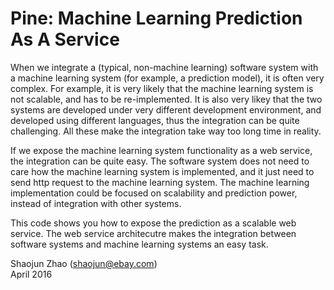 Pine: Machine Learning Prediction As A Service
==============================================

When we integrate a (typical, non-machine learning) software system with a machine learning system (for example, a prediction model), it is often very complex. For example, it is very likely that the machine learning system is not scalable, and has to be re-implemented. It is also very likey that the two systems are developed under very different development environment, and developed using different languages, thus the integration can be quite challenging. All these make the integration take way too long time in reality.

If we expose the machine learning system functionality as a web service, the integration can be quite easy. The software system does not need to care how the machine learning system is implemented, and it just need to send http request to the machine learning system. The machine learning implementation could be focused on scalability and prediction power, instead of integration with other systems.

This code shows you how to expose the prediction as a scalable web service. The web service architecutre makes the integration between software systems and machine learning systems an easy task.

Shaojun Zhao (shaojun@ebay.com)  
April 2016
